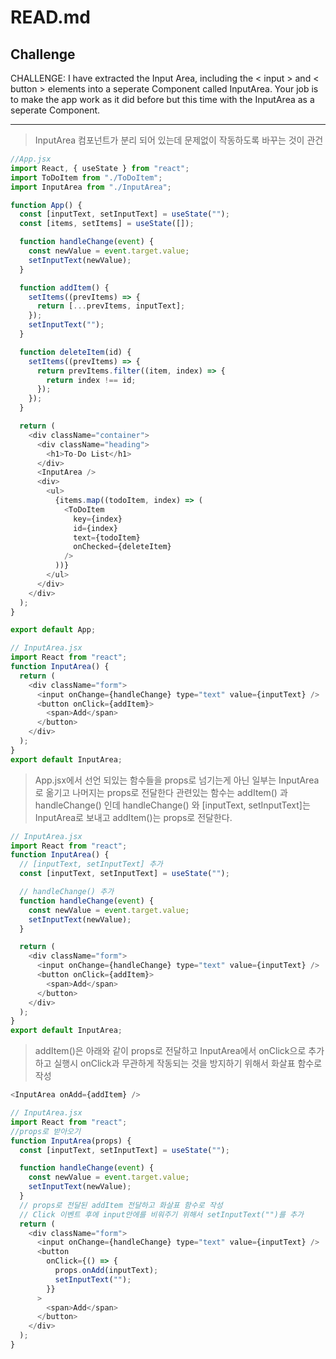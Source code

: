 # READ.md

## Challenge

CHALLENGE: I have extracted the Input Area, including the < input > and
< button > elements into a seperate Component called InputArea.
Your job is to make the app work as it did before but this time with the
InputArea as a seperate Component.

---

> InputArea 컴포넌트가 분리 되어 있는데 문제없이 작동하도록 바꾸는 것이 관건

```js
//App.jsx
import React, { useState } from "react";
import ToDoItem from "./ToDoItem";
import InputArea from "./InputArea";

function App() {
  const [inputText, setInputText] = useState("");
  const [items, setItems] = useState([]);

  function handleChange(event) {
    const newValue = event.target.value;
    setInputText(newValue);
  }

  function addItem() {
    setItems((prevItems) => {
      return [...prevItems, inputText];
    });
    setInputText("");
  }

  function deleteItem(id) {
    setItems((prevItems) => {
      return prevItems.filter((item, index) => {
        return index !== id;
      });
    });
  }

  return (
    <div className="container">
      <div className="heading">
        <h1>To-Do List</h1>
      </div>
      <InputArea />
      <div>
        <ul>
          {items.map((todoItem, index) => (
            <ToDoItem
              key={index}
              id={index}
              text={todoItem}
              onChecked={deleteItem}
            />
          ))}
        </ul>
      </div>
    </div>
  );
}

export default App;
```

```js
// InputArea.jsx
import React from "react";
function InputArea() {
  return (
    <div className="form">
      <input onChange={handleChange} type="text" value={inputText} />
      <button onClick={addItem}>
        <span>Add</span>
      </button>
    </div>
  );
}
export default InputArea;
```

> App.jsx에서 선언 되있는 함수들을 props로 넘기는게 아닌 일부는 InputArea로 옮기고 나머지는 props로 전달한다
> 관련있는 함수는 addItem() 과 handleChange() 인데 handleChange() 와 [inputText, setInputText]는 InputArea로 보내고 addItem()는 props로 전달한다.

```js
// InputArea.jsx
import React from "react";
function InputArea() {
  // [inputText, setInputText] 추가
  const [inputText, setInputText] = useState("");

  // handleChange() 추가
  function handleChange(event) {
    const newValue = event.target.value;
    setInputText(newValue);
  }

  return (
    <div className="form">
      <input onChange={handleChange} type="text" value={inputText} />
      <button onClick={addItem}>
        <span>Add</span>
      </button>
    </div>
  );
}
export default InputArea;
```

> addItem()은 아래와 같이 props로 전달하고 InputArea에서 onClick으로 추가하고 실행시 onClick과 무관하게 작동되는 것을 방지하기 위해서 화살표 함수로 작성

```js
<InputArea onAdd={addItem} />
```

```js
// InputArea.jsx
import React from "react";
//props로 받아오기
function InputArea(props) {
  const [inputText, setInputText] = useState("");

  function handleChange(event) {
    const newValue = event.target.value;
    setInputText(newValue);
  }
  // props로 전달된 addItem 전달하고 화살표 함수로 작성
  // Click 이벤트 후에 input안에를 비워주기 위해서 setInputText("")를 추가
  return (
    <div className="form">
      <input onChange={handleChange} type="text" value={inputText} />
      <button
        onClick={() => {
          props.onAdd(inputText);
          setInputText("");
        }}
      >
        <span>Add</span>
      </button>
    </div>
  );
}
```
